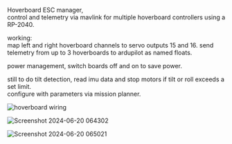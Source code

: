 Hoverboard ESC manager,    
 control and telemetry via mavlink for multiple hoverboard controllers using a RP-2040.    

working:    
map left and right hoverboard channels to servo outputs 15 and 16.
send telemetry from up to 3 hoverboards to ardupilot as named floats. 

power management, switch boards off and on to save power.        

still to do
tilt detection, read imu data and stop motors if tilt or roll exceeds a set limit.     
configure with parameters via mission planner. 

![hoverboard wiring](https://github.com/user-attachments/assets/13257316-739d-4160-a126-009862423986)

![Screenshot 2024-06-20 064302](https://github.com/geofrancis/Hoverboard_MAVLINK_RC_Telemetry/assets/5570278/07d68d38-3a74-4209-8ff4-57d675d888be)

![Screenshot 2024-06-20 065021](https://github.com/geofrancis/Hoverboard_MAVLINK_RC_Telemetry/assets/5570278/9b51a9fd-1ee1-4779-a814-7b1789b93073)
